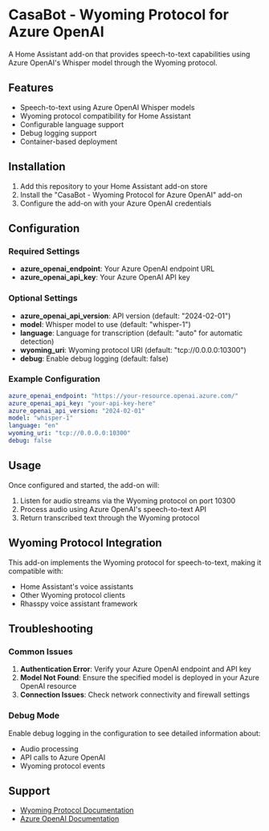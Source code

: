 # CasaBot - Wyoming Protocol for Azure OpenAI

A Home Assistant add-on that provides speech-to-text capabilities using Azure OpenAI's Whisper model through the Wyoming protocol.

## Features

- Speech-to-text using Azure OpenAI Whisper models
- Wyoming protocol compatibility for Home Assistant
- Configurable language support
- Debug logging support
- Container-based deployment

## Installation

1. Add this repository to your Home Assistant add-on store
2. Install the "CasaBot - Wyoming Protocol for Azure OpenAI" add-on
3. Configure the add-on with your Azure OpenAI credentials

## Configuration

### Required Settings

- **azure_openai_endpoint**: Your Azure OpenAI endpoint URL
- **azure_openai_api_key**: Your Azure OpenAI API key

### Optional Settings

- **azure_openai_api_version**: API version (default: "2024-02-01")
- **model**: Whisper model to use (default: "whisper-1")
- **language**: Language for transcription (default: "auto" for automatic detection)
- **wyoming_uri**: Wyoming protocol URI (default: "tcp://0.0.0.0:10300")
- **debug**: Enable debug logging (default: false)

### Example Configuration

```yaml
azure_openai_endpoint: "https://your-resource.openai.azure.com/"
azure_openai_api_key: "your-api-key-here"
azure_openai_api_version: "2024-02-01"
model: "whisper-1"
language: "en"
wyoming_uri: "tcp://0.0.0.0:10300"
debug: false
```

## Usage

Once configured and started, the add-on will:

1. Listen for audio streams via the Wyoming protocol on port 10300
2. Process audio using Azure OpenAI's speech-to-text API
3. Return transcribed text through the Wyoming protocol

## Wyoming Protocol Integration

This add-on implements the Wyoming protocol for speech-to-text, making it compatible with:

- Home Assistant's voice assistants
- Other Wyoming protocol clients
- Rhasspy voice assistant framework

## Troubleshooting

### Common Issues

1. **Authentication Error**: Verify your Azure OpenAI endpoint and API key
2. **Model Not Found**: Ensure the specified model is deployed in your Azure OpenAI resource
3. **Connection Issues**: Check network connectivity and firewall settings

### Debug Mode

Enable debug logging in the configuration to see detailed information about:
- Audio processing
- API calls to Azure OpenAI
- Wyoming protocol events

## Support

- [Wyoming Protocol Documentation](https://github.com/rhasspy/rhasspy3/blob/master/docs/wyoming.md)
- [Azure OpenAI Documentation](https://learn.microsoft.com/en-us/azure/ai-foundry/openai/audio-completions-quickstart)
